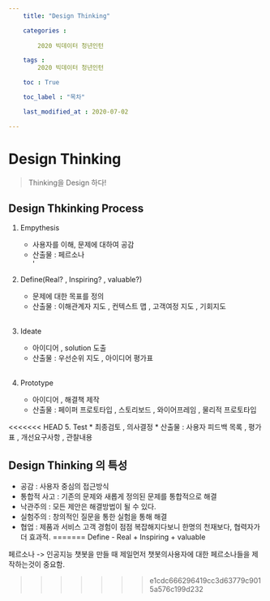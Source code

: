 ```yaml
---
    title: "Design Thinking"

    categories :
    
        2020 빅데이터 청년인턴    

    tags :
        2020 빅데이터 청년인턴

    toc : True

    toc_label : "목차"        

    last_modified_at : 2020-07-02

---
```

# Design Thinking

> Thinking을 Design 하다!

## Design Thkinking Process

1. Empythesis 
    * 사용자를 이해, 문제에 대하여 공감 
    * 산출물 : 페르소나
    </br>'
2. Define(Real? , Inspiring? , valuable?)
    * 문제에 대한 목표를 정의 
    * 산출물 : 이해관계자 지도 , 컨텍스트 맵 , 고객여정 지도 , 기회지도
    </br>

3. Ideate
    * 아이디어 , solution 도출
    * 산출물 : 우선순위  지도 , 아이디어 평가표
    </br>

4. Prototype
    * 아이디어 , 해결책 제작
    * 산출물 : 페이퍼 프로토타입 , 스토리보드 , 와이어프레임 , 물리적 프로토타입
        </br>
    

<<<<<<< HEAD
5. Test
    * 최종검토 , 의사결정
    * 산출물 : 사용자 피드백 목록 , 평가표 , 개선요구사항 , 관찰내용

##  Design Thinking 의 특성
* 공감 : 사용자 중심의 접근방식
* 통합적 사고 : 기존의 문제와 새롭게 정의된 문제를 통합적으로 해결
* 낙관주의 : 모든 제안은 해결방법이 될 수 있다.
* 실험주의 : 창의적인 질문을 통한 실험을 통해 해결
* 협업 : 제품과 서비스 고객 경험이 점점 복잡해지다보니 한명의 천재보다, 협력자가 더 효과적.
=======
Define - Real + Inspiring + valuable

페르소나 -> 인공지능 챗봇을 만들 때 제일먼저 챗봇의사용자에 대한  페르소나들을  제작하는것이 중요함.


>>>>>>> e1cdc666296419cc3d63779c9015a576c199d232
